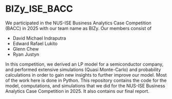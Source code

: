 # BIZy_ISE_BACC
We participated in the NUS-ISE Business Analytics Case Competition (BACC) in 2025 with our team name as BIZy. Our members consist of
- David Michael Indraputra
- Edward Rafael Lukito
- Glenn Chew
- Ryan Justyn

In this competition, we derived an LP model for a semiconductor company, and performed extensive simulations (Quasi Monte-Carlo) and probability calculations in order to gain new insights to further improve our model. Most of the work here is done in Python. This repository contains the code for the model, computations, and simulations that we did for the NUS-ISE Business Analytics Case Competition in 2025. It also contains our final report.
